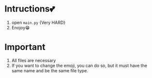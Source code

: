# Intructions💕

1. open `main.py` {Very HARD}
2. Enojoy😁

# Important

1. All files are necessary
2. If you want to change the emoji, you can do so, but it must have the same name and be the same file type.
